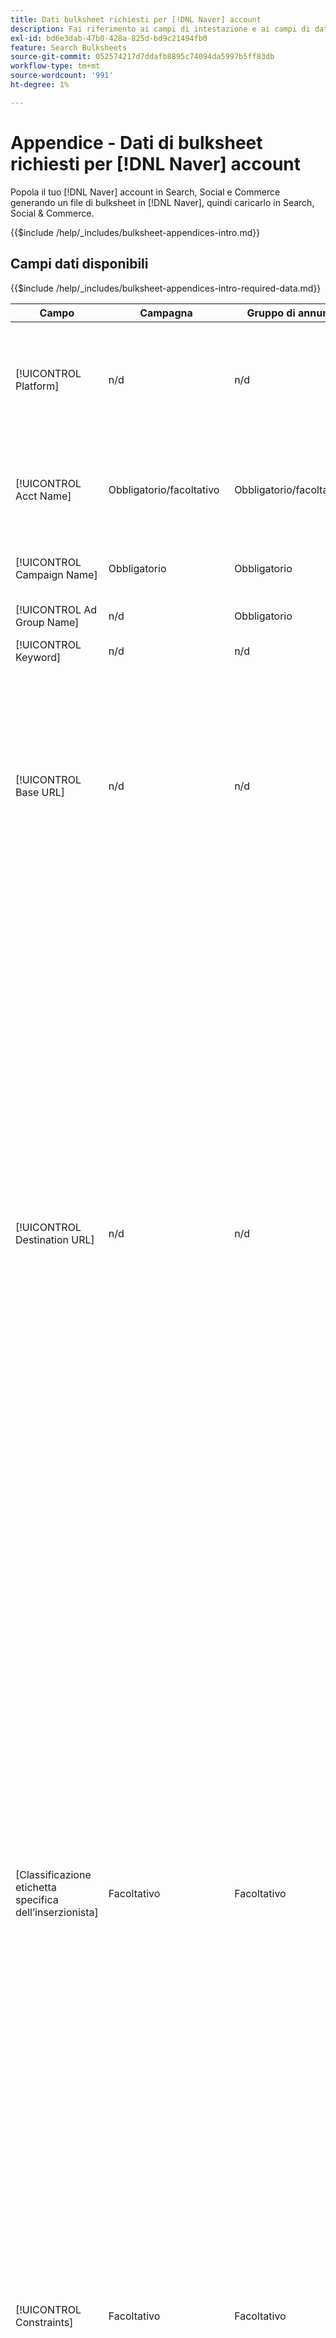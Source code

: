 ```yaml
---
title: Dati bulksheet richiesti per [!DNL Naver] account
description: Fai riferimento ai campi di intestazione e ai campi di dati obbligatori nei bulksheet per [!DNL Naver] account.
exl-id: bd6e3dab-47b0-428a-825d-bd9c21494fb0
feature: Search Bulksheets
source-git-commit: 052574217d7ddafb8895c74094da5997b5ff83db
workflow-type: tm+mt
source-wordcount: '991'
ht-degree: 1%

---
```


# Appendice - Dati di bulksheet richiesti per [!DNL Naver] account

Popola il tuo [!DNL Naver] account in Search, Social e Commerce generando un file di bulksheet in [!DNL Naver], quindi caricarlo in Search, Social &amp; Commerce.

{{$include /help/_includes/bulksheet-appendices-intro.md}}

<!-- Hiding because this is probably too long a list to be useful.

## Available header fields

Platform,Acct Name,Campaign Name,Ad Group Name,Keyword,Base URL,Destination URL,[Advertiser-specific Label Classification],Constraints,Campaign Status,Ad Group Status,Keyword Status,Campaign ID,Ad Group ID,Keyword ID,AMO ID,Error Message

{{$include /help/_includes/bulksheet-headers-note.md}}

-->

## Campi dati disponibili

{{$include /help/_includes/bulksheet-appendices-intro-required-data.md}}

| Campo | Campagna | Gruppo di annunci | Parola chiave | Descrizione |
|----|----|----|----|----|
| [!UICONTROL Platform] | n/d | n/d | n/d | (Incluso nei bulksheet generati a scopo informativo) La piattaforma pubblicitaria. Obbligatorio a meno che ogni riga non includa un AMO ID per l’entità. |
| [!UICONTROL Acct Name] | Obbligatorio/facoltativo | Obbligatorio/facoltativo | Obbligatorio/facoltativo | Nome univoco che identifica un account di rete di annunci. Obbligatorio a meno che ogni riga non includa un AMO ID per l’entità. |
| [!UICONTROL Campaign Name] | Obbligatorio | Obbligatorio | Obbligatorio | Il nome univoco che identifica una campagna per un account. |
| [!UICONTROL Ad Group Name] | n/d | Obbligatorio | Obbligatorio | Nome univoco che identifica un gruppo di annunci. |
| [!UICONTROL Keyword] | n/d | n/d | Obbligatorio | La stringa della parola chiave. |
| [!UICONTROL Base URL] | n/d | n/d | Facoltativo | L’URL della pagina di destinazione a cui vengono indirizzati gli utenti finali quando fanno clic sull’annuncio, inclusi eventuali parametri di aggiunta configurati per la campagna o l’account.<br><br>Gli URL di base/finali a livello di parola chiave sostituiscono gli URL a livello di annuncio e superiore. |
| [!UICONTROL Destination URL] | n/d | n/d | n/d | (Incluso nei bulksheet generati a scopo informativo; non pubblicato nella rete di annunci) Per gli account con URL di destinazione, questo valore è l’URL che collega un annuncio a un URL/pagina di destinazione di base sul sito web dell’inserzionista (a volte tramite un altro sito che tiene traccia del clic e quindi reindirizza l’utente alla pagina di destinazione). Include tutti i parametri di aggiunta configurati per la campagna o l’account Search, Social &amp; Commerce. Se hai generato URL di tracciamento, questo valore si basa sui parametri di tracciamento riportati nelle impostazioni dell’account e della campagna. Se hai aggiunto parametri specifici per un annuncio di rete, questi possono essere sostituiti con parametri equivalenti per Search, Social e Commerce.<br><br>Per i conti con URL finali, questa colonna mostra lo stesso valore del [!UICONTROL Base URL/Final URL column]. |
| \[Classificazione etichetta specifica dell’inserzionista\] | Facoltativo | Facoltativo | Facoltativo | (Nome per una classificazione di etichetta specifica dell’inserzionista, ad esempio &quot;Colore&quot; per una classificazione di etichetta denominata Colore) Valore per la classificazione specificata associata all’entità. Puoi includere un solo valore per classificazione per entità (ad esempio &quot;rosso&quot; per la classificazione dell’etichetta &quot;Colore&quot; per la campagna A). La lunghezza massima è di 100 caratteri e il valore può includere caratteri ASCII e non ASCII.<br><br>Le classificazioni delle etichette e i relativi valori delle etichette vengono applicati a tutti i componenti figlio; i nuovi componenti aggiunti in seguito vengono associati automaticamente all’etichetta. Le classificazioni delle etichette per i gruppi di prodotti vengono applicate al livello di unità (più granulare).<br><br>Il nome della classificazione e il valore della classificazione non fanno distinzione tra maiuscole e minuscole. |
| [!UICONTROL Constraints] | Facoltativo | Facoltativo | Facoltativo | Vincolo assegnato all&#39;entità. È possibile assegnare un solo vincolo per entità.<br><br>I vincoli vengono ereditati dalle entità figlio, pertanto non è necessario immettere valori per le entità figlio a meno che non si desideri sostituire i valori ereditati. |
| [!UICONTROL Campaign Status] | Facoltativo: creare o modificare<br>Obbligatorio: Elimina | n/d | n/d | Lo stato di visualizzazione della campagna: *[!UICONTROL Active]</i>, <i>[!UICONTROL Paused]</i>, o <i>[!UICONTROL Deleted]</i> solo campagne esistenti. L’impostazione predefinita per le nuove campagne è <i>[!UICONTROL Active]</i>. Per eliminare una campagna attiva o in pausa, immetti il valore &quot;[!UICONTROL Deleted]&quot;. |
| [!UICONTROL Ad Group Status] | n/d | Facoltativo: creare o modificare<br>Obbligatorio: Elimina | n/d | Lo stato di visualizzazione del gruppo di annunci: *[!UICONTROL Active]</i>, <i>[!UICONTROL Paused]</i>, o <i>[!UICONTROL Deleted]</i> (solo gruppi di annunci esistenti). Il valore predefinito per i nuovi gruppi di annunci è <i>[!UICONTROL Active]</i>. Per eliminare un gruppo di annunci attivo o in pausa, immetti il valore &quot;[!UICONTROL Deleted]&quot;. |
| [!UICONTROL Keyword Status] | n/d | n/d | Facoltativo: creare o modificare<br>Obbligatorio: Elimina | Stato di visualizzazione della parola chiave: *[!UICONTROL Active]</i>, <i>[!UICONTROL Paused]</i>, o <i>[!UICONTROL Deleted]</i> (solo parole chiave esistenti). Il valore predefinito per le nuove parole chiave è <i>[!UICONTROL Active]</i>. Per eliminare una parola chiave attiva o in pausa, immettere il valore &quot;[!UICONTROL Deleted]&quot;. |
| [!UICONTROL Campaign ID] | n/d: Crea<br>Obbligatorio/Facoltativo: modifica o elimina | Facoltativo | Facoltativo | L’ID univoco che identifica una campagna esistente. Nei file CSV e TSV deve essere preceduto da virgolette singole (&#39;).[^1] Obbligatorio solo quando si modifica il nome della campagna, a meno che la riga non includa un AMO ID per la campagna. |
| [!UICONTROL Ad Group ID] | n/d | n/d: Crea<br>Obbligatorio/Facoltativo: modifica o elimina | Facoltativo | L’ID univoco che identifica un gruppo di annunci esistente. Nei file CSV e TSV deve essere preceduto da virgolette singole (&#39;).[^1] Obbligatorio solo quando si modifica il nome del gruppo di annunci, a meno che la riga non includa un AMO ID per il gruppo di annunci. |
| [!UICONTROL Keyword ID] | n/d | n/d | n/d: Crea<br>Obbligatorio/facoltativo: modifica<br>Obbligatorio: Elimina | ID univoco che identifica una parola chiave esistente. Nei file CSV e TSV deve essere preceduto da virgolette singole (&#39;).[^1] Obbligatorio solo quando si modifica il nome della parola chiave, a meno che la riga non includa a) colonne di proprietà sufficienti per identificare la parola chiave o b) un AMO ID. |
| [!UICONTROL AMO ID] | n/d: Crea<br>Facoltativo: modificare o eliminare | n/d: Crea<br>Facoltativo: modificare o eliminare | n/d: Crea<br>Facoltativo: modificare o eliminare | (nei bulksheet generati) Un [!DNL Adobe]Identificatore univoco generato da, per un&#39;entità sincronizzata. Per gli annunci di ricerca responsive, l’AMO ID è necessario per modificare o eliminare gli annunci a meno che tu non includa [!UICONTROL Ad ID]. Per modificare i dati per tutti gli altri tipi di entità con un AMO ID, è necessario l’AMO ID per modificare o eliminare i dati, a meno che non si includano l’ID entità e l’ID entità principale.<br><br>Search, Social e Commerce utilizza il valore per determinare l’identità corretta da modificare, ma non pubblica l’ID sulla rete di annunci. |
| [!UICONTROL EF Error Message] | n/d | n/d | n/d | (Incluso nei bulksheet generati a scopo informativo) Segnaposto per la visualizzazione dei messaggi di errore di Search, Social e Commerce relativi ai dati nella riga; i messaggi di errore sono inclusi in [!UICONTROL EF Errors] file. Questo valore non viene inviato alla rete di annunci. |
| [!UICONTROL SE Error Message] | n/d | n/d | n/d | (Incluso nei bulksheet generati a scopo informativo) Segnaposto per la visualizzazione dei messaggi di errore provenienti dalla rete di annunci relativi ai dati nella riga; i messaggi di errore sono inclusi in [!UICONTROL SE Errors] file. Questo valore non viene inviato alla rete di annunci. |

<table style="table-layout:auto">

[^1]: quando si apre il file, i numeri elevati vengono convertiti in notazione scientifica (ad esempio 2.12E+09 per 2115585666). Per visualizzare le cifre nella notazione standard, selezionare una cella della colonna e fare clic all&#39;interno della barra della formula.

>[!MORELIKETHIS]
>
>* [Appendice - Errori di bulksheet](../bulksheet-errors.md)
>* [Operazioni eseguibili nei bulksheet](bulksheet-operations.md)
>* [Formati di file di bulksheet supportati](bulksheet-file-formats.md)
>* [Scaricare/creare un file bulksheet](../bulksheet-download.md)
>* [Formati di tracciamento dei clic per [!DNL Naver]](/help/search-social-commerce/tracking/formats-click-tracking-naver.md)
>* [Carica un file di bulksheet o un file di errore corretto](../bulksheet-upload.md)
>* [Implementare [!DNL Naver] account di solo tracciamento](/help/search-social-commerce/campaign-management/naver-tracking-only-account-implement.md)
